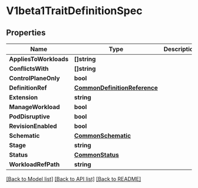 # V1beta1TraitDefinitionSpec

## Properties

Name | Type | Description | Notes
------------ | ------------- | ------------- | -------------
**AppliesToWorkloads** | **[]string** |  | [optional] 
**ConflictsWith** | **[]string** |  | [optional] 
**ControlPlaneOnly** | **bool** |  | [optional] 
**DefinitionRef** | [**CommonDefinitionReference**](CommonDefinitionReference.md) |  | [optional] 
**Extension** | **string** |  | [optional] 
**ManageWorkload** | **bool** |  | [optional] 
**PodDisruptive** | **bool** |  | [optional] 
**RevisionEnabled** | **bool** |  | [optional] 
**Schematic** | [**CommonSchematic**](CommonSchematic.md) |  | [optional] 
**Stage** | **string** |  | [optional] 
**Status** | [**CommonStatus**](CommonStatus.md) |  | [optional] 
**WorkloadRefPath** | **string** |  | [optional] 

[[Back to Model list]](../README.md#documentation-for-models) [[Back to API list]](../README.md#documentation-for-api-endpoints) [[Back to README]](../README.md)


